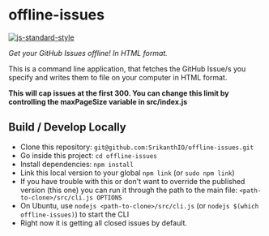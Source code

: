 # offline-issues

[![js-standard-style](https://img.shields.io/badge/code%20style-standard-brightgreen.svg)](http://standardjs.com/)

_Get your GitHub Issues offline! In HTML format._

This is a command line application, that fetches the GitHub Issue/s you specify and writes them to file on your computer in HTML format.

**This will cap issues at the first 300. You can change this limit by controlling the maxPageSize variable in src/index.js** 

## Build / Develop Locally

- Clone this repository: `git@github.com:SrikanthIO/offline-issues.git`
- Go inside this project: `cd offline-issues`
- Install dependencies: `npm install`
- Link this local version to your global `npm link` (or `sudo npm link`)
- If you have trouble with this or don't want to override the published version (this one) you can run it through the path to the main file: `<path-to-clone>/src/cli.js OPTIONS`
- On Ubuntu, use `nodejs <path-to-clone>/src/cli.js` (or `nodejs $(which offline-issues)`) to start the CLI
- Right now it is getting all closed issues by default.
